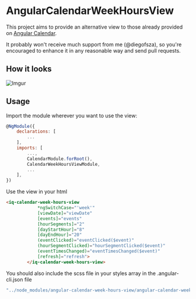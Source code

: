# AngularCalendarWeekHoursView

This project aims to provide an alternative view to those already provided on [Angular Calendar](https://github.com/mattlewis92/angular-calendar).

It probably won't receive much support from me (@diegofsza), so you're encouraged to enhance it in any reasonable way and send pull requests.

## How it looks

![Imgur](https://i.imgur.com/deXyK1Q.jpg)

## Usage

Import the module wherever you want to use the view:

```javascript
@NgModule({
    declarations: [
        ...
    ],
    imports: [
        ...,
        CalendarModule.forRoot(),
        CalendarWeekHoursViewModule,
        ...
    ],   
})
```

Use the view in your html

```html
<iq-calendar-week-hours-view
            *ngSwitchCase="'week'"
            [viewDate]="viewDate"
            [events]="events"
            [hourSegments]="2"
            [dayStartHour]="8"
            [dayEndHour]="20"
            (eventClicked)="eventClicked($event)"
            (hourSegmentClicked)="hourSegmentClicked($event)"
            (eventTimesChanged)="eventTimesChanged($event)"
            [refresh]="refresh">
        </iq-calendar-week-hours-view>
```

You should also include the scss file in your styles array in the .angular-cli.json file

```javascript
"../node_modules/angular-calendar-week-hours-view/angular-calendar-week-hours-view.scss"
```
